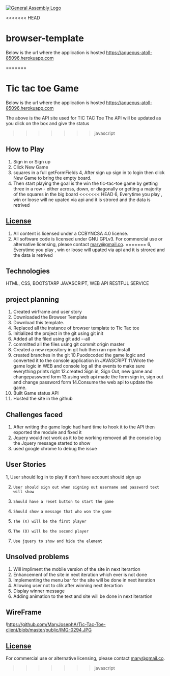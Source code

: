 [![General Assembly Logo](https://camo.githubusercontent.com/1a91b05b8f4d44b5bbfb83abac2b0996d8e26c92/687474703a2f2f692e696d6775722e636f6d2f6b6538555354712e706e67)](https://generalassemb.ly/education/web-development-immersive)

<<<<<<< HEAD
# browser-template
Below is the url where the application is hosted
https://aqueous-atoll-85096.herokuapp.com

=======
# Tic tac toe Game
Below is the url where the application is hosted
https://aqueous-atoll-85096.herokuapp.com

The above is the API site used for TIC TAC Toe
The API will be updated as you click on the box and give the status

>>>>>>> javascript
## How to Play
1. Sign in or Sign up
2. Click New Game
3. squares in a full getFormFields
4, After sign up sign in to login  then click New Game to bring the empty board.
5. Then start playing  the goal is the win the tic-tac-toe game by getting three in a row  - either
   across, down, or diagonally or getting a majority of the squares in the big board
<<<<<<< HEAD
6,  Everytime you play , win or loose will ne upated via api and it is strored and the data is retrived

## [License](LICENSE)

1. All content is licensed under a CC­BY­NC­SA 4.0 license.
1. All software code is licensed under GNU GPLv3. For commercial use or
    alternative licensing, please contact mary@gmail.co.
=======
6,  Everytime you play , win or loose will upated via api and it is strored and the data is retrived

## Technologies
HTML, CSS, BOOTSTARP JAVASCRIPT, WEB API RESTFUL SERVICE

## project planning
1.  Created wirframe and user story
2. Downloaded the Browser Template
3. Download this template.
4. Replaced all the instance of browser template to Tic Tac toe
5. Initialized the project in the git using git init
6. Added all the filed using git add --all
7. committed all the files using git commit origin master
8. Created a new repository in git hub then ran npm Install
9. created branches in the git
10.Puodocoded the game logic and converted it to the console application in JAVASCRIPT
11.Wrote the game logic in WEB and console log all the events to make sure everything prints right
12.created Sign in, Sign Out, new game and changepassword form
13.using web api made the form sign in, sign out and change password form
14.Consume the web api to update the game.
15. Built Game status API
16.  Hosted the site in the github

## Challenges faced

1.  After writing the game logic had hard time to hook it to the API
     then exported the module and fixed it
2.  Jquery would not work as it to be working removed all the console log the Jquery message
    started to show
3.  used google chrome to debug the issue

## User Stories
1,     User should log in to play if don’t have account should sign up

2.     User should sign out when signing out username and password text will show

3.     Should have a reset button to start the game

4.     Should show a message that who won the game

5.     The (X) will be the first player

6.     The (O) will be the second player

7.     Use jquery to show and hide the element

## Unsolved problems

1. Will impliment the mobile version of the site in next iterartion
2. Enhancement of the site in next iteration which ever is not done
3. Implementing the menu bar for the site will be done in next iteration
4. Allowing user not to clik after winning next iterartion
5. Display winner message
6. Adding animation to the text and site will be done in next iterartion

## WireFrame

!https://github.com/MaryJosephA/Tic-Tac-Toe-client/blob/master/public/IMG-0294.JPG

## [License](LICENSE)

 For commercial use or
 alternative licensing, please contact mary@gmail.co.
>>>>>>> javascript
